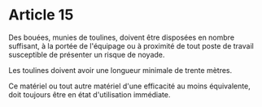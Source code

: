 # Article 15

Des bouées, munies de toulines, doivent être disposées en nombre suffisant, à la portée de l'équipage ou à proximité de tout poste de travail susceptible de présenter un risque de noyade.

Les toulines doivent avoir une longueur minimale de trente mètres.

Ce matériel ou tout autre matériel d'une efficacité au moins équivalente, doit toujours être en état d'utilisation immédiate.
